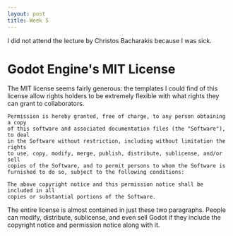 ```yaml
---
layout: post
title: Week 5
---
```


I did not attend the lecture by Christos Bacharakis because I was sick.

# Godot Engine's MIT License
The MIT license seems fairly generous: the templates I could find of this license allow rights holders to be extremely flexible with what rights they can grant to collaborators.
```
Permission is hereby granted, free of charge, to any person obtaining a copy
of this software and associated documentation files (the "Software"), to deal
in the Software without restriction, including without limitation the rights
to use, copy, modify, merge, publish, distribute, sublicense, and/or sell
copies of the Software, and to permit persons to whom the Software is
furnished to do so, subject to the following conditions:

The above copyright notice and this permission notice shall be included in all
copies or substantial portions of the Software.
```
The entire license is almost contained in just these two paragraphs. People can modify, distribute, sublicense, and even sell Godot if they include the copyright notice and permission notice along with it.